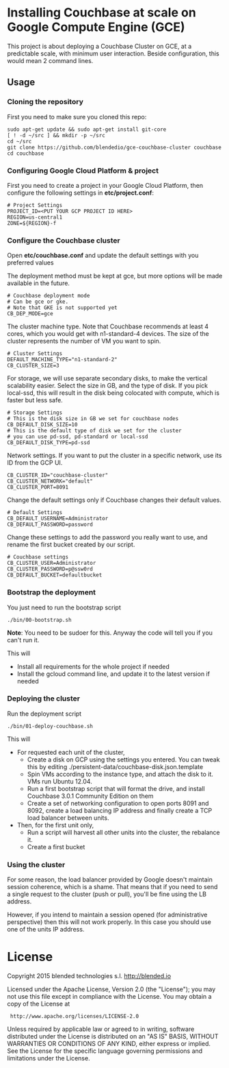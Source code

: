 # Installing Couchbase at scale on Google Compute Engine (GCE)

This project is about deploying a Couchbase Cluster on GCE, at a predictable scale, with minimum user interaction. Beside configuration, this would mean 2 command lines.

## Usage
### Cloning the repository

First you need to make sure you cloned this repo:

	sudo apt-get update && sudo apt-get install git-core
	[ ! -d ~/src ] && mkdir -p ~/src
	cd ~/src
	git clone https://github.com/blendedio/gce-couchbase-cluster couchbase
	cd couchbase

### Configuring Google Cloud Platform & project

First you need to create a project in your Google Cloud Platform, then configure the following settings in **etc/project.conf**:

	# Project Settings
	PROJECT_ID=<PUT YOUR GCP PROJECT ID HERE>
	REGION=us-central1
	ZONE=${REGION}-f


### Configure the Couchbase cluster

Open **etc/couchbase.conf** and update the default settings with you preferred values

The deployment method must be kept at gce, but more options will be made available in the future.

	# Couchbase deployment mode
	# Can be gce or gke.
	# Note that GKE is not supported yet
	CB_DEP_MODE=gce

The cluster machine type. Note that Couchbase recommends at least 4 cores, which you would get with n1-standard-4 devices. The size of the cluster represents the number of VM you want to spin.

	# Cluster Settings
	DEFAULT_MACHINE_TYPE="n1-standard-2"
	CB_CLUSTER_SIZE=3

For storage, we will use separate secondary disks, to make the vertical scalability easier. Select the size in GB, and the type of disk. If you pick local-ssd, this will result in the disk being colocated with compute, which is faster but less safe.

	# Storage Settings
	# This is the disk size in GB we set for couchbase nodes
	CB_DEFAULT_DISK_SIZE=10
	# This is the default type of disk we set for the cluster
	# you can use pd-ssd, pd-standard or local-ssd
	CB_DEFAULT_DISK_TYPE=pd-ssd

Network settings. If you want to put the cluster in a specific network, use its ID from the GCP UI.

	CB_CLUSTER_ID="couchbase-cluster"
	CB_CLUSTER_NETWORK="default"
	CB_CLUSTER_PORT=8091

Change the default settings only if Couchbase changes their default values.

	# Default Settings
	CB_DEFAULT_USERNAME=Administrator
	CB_DEFAULT_PASSWORD=password

Change these settings to add the password you really want to use, and rename the first bucket created by our script.

	# Couchbase settings
	CB_CLUSTER_USER=Administrator
	CB_CLUSTER_PASSWORD=p@ssw0rd
	CB_DEFAULT_BUCKET=defaultbucket

### Bootstrap the deployment

You just need to run the bootstrap script

	./bin/00-bootstrap.sh

**Note**: You need to be sudoer for this. Anyway the code will tell you if you can't run it.

This will

* Install all requirements for the whole project if needed
* Install the gcloud command line, and update it to the latest version if needed

### Deploying the cluster

Run the deployment script

	./bin/01-deploy-couchbase.sh

This will

* For requested each unit of the cluster,
	* Create a disk on GCP using the settings you entered. You can tweak this by editing ./persistent-data/couchbase-disk.json.template
	* Spin VMs according to the instance type, and attach the disk to it. VMs run Ubuntu 12.04.
	* Run a first bootstrap script that will format the drive, and install Couchbase 3.0.1 Community Edition on them
	* Create a set of networking configuration to open ports 8091 and 8092, create a load balancing IP address and finally create a TCP load balancer between units.
* Then, for the first unit only,
	* Run a script will harvest all other units into the cluster, the rebalance it.
	* Create a first bucket  

### Using the cluster

For some reason, the load balancer provided by Google doesn't maintain session coherence, which is a shame. That means that if you need to send a single request to the cluster (push or pull), you'll be fine using the LB address.

However, if you intend to maintain a session opened (for administrative perspective) then this will not work properly. In this case you should use one of the units IP address.

# License
Copyright 2015 blended technologies s.l. <http://blended.io>

 Licensed under the Apache License, Version 2.0 (the "License");
 you may not use this file except in compliance with the License.
 You may obtain a copy of the License at

     http://www.apache.org/licenses/LICENSE-2.0

 Unless required by applicable law or agreed to in writing, software
 distributed under the License is distributed on an "AS IS" BASIS,
 WITHOUT WARRANTIES OR CONDITIONS OF ANY KIND, either express or implied.
 See the License for the specific language governing permissions and
 limitations under the License.
